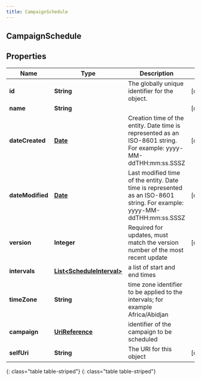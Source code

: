```yaml
---
title: CampaignSchedule
---
```

## CampaignSchedule


## Properties

| Name | Type | Description | Notes |
| ------------ | ------------- | ------------- | ------------- |
| **id** | **String** | The globally unique identifier for the object. |  [optional] |
| **name** | **String** |  |  [optional] |
| **dateCreated** | [**Date**](Date.html) | Creation time of the entity. Date time is represented as an ISO-8601 string. For example: yyyy-MM-ddTHH:mm:ss.SSSZ |  [optional] |
| **dateModified** | [**Date**](Date.html) | Last modified time of the entity. Date time is represented as an ISO-8601 string. For example: yyyy-MM-ddTHH:mm:ss.SSSZ |  [optional] |
| **version** | **Integer** | Required for updates, must match the version number of the most recent update |  [optional] |
| **intervals** | [**List&lt;ScheduleInterval&gt;**](ScheduleInterval.html) | a list of start and end times |  |
| **timeZone** | **String** | time zone identifier to be applied to the intervals; for example Africa/Abidjan |  |
| **campaign** | [**UriReference**](UriReference.html) | identifier of the campaign to be scheduled |  |
| **selfUri** | **String** | The URI for this object |  [optional] |
{: class="table table-striped"}
{: class="table table-striped"}


